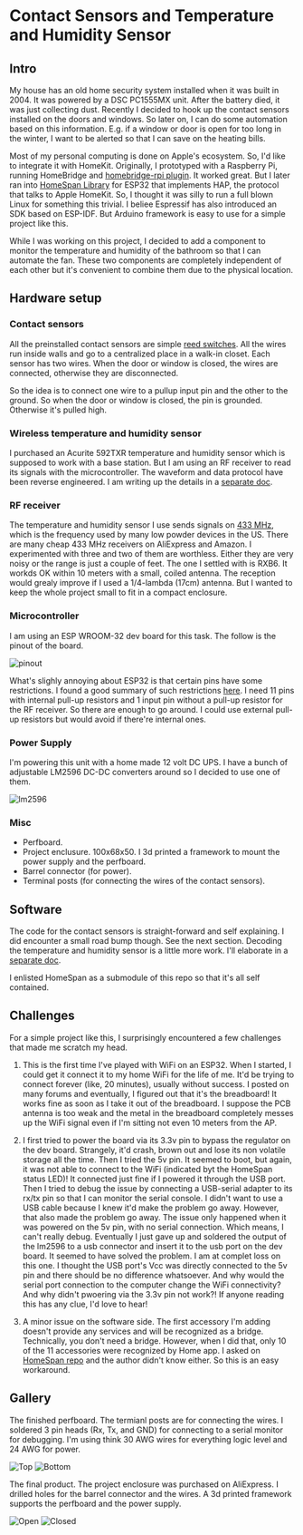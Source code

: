 # Contact Sensors and Temperature and Humidity Sensor

## Intro
My house has an old home security system installed when it was built in 2004. It was powered by a DSC PC1555MX unit. After the battery died, it was just collecting dust. Recently I decided to hook up the contact sensors installed on the doors and windows. So later on, I can do some automation based on this information. E.g. if a window or door is open for too long in the winter, I want to be alerted so that I can save on the heating bills.

Most of my personal computing is done on Apple's ecosystem. So, I'd like to integrate it with HomeKit. Originally, I prototyped with a Raspberry Pi, running HomeBridge and [homebridge-rpi plugin](https://github.com/ebaauw/homebridge-rpi). It worked great. But I later ran into [HomeSpan Library](https://github.com/HomeSpan/HomeSpan/) for ESP32 that implements HAP, the protocol that talks to Apple HomeKit. So, I thought it was silly to run a full blown Linux for something this trivial. I beliee Espressif has also introduced an SDK based on ESP-IDF. But Arduino framework is easy to use for a simple project like this.

While I was working on this project, I decided to add a component to monitor the temperature and humidity of the bathroom so that I can automate the fan. These two components are completely independent of each other but it's convenient to combine them due to the physical location.

## Hardware setup

### Contact sensors
All the preinstalled contact sensors are simple [reed switches](https://en.wikipedia.org/wiki/Reed_switch). All the wires run inside walls and go to a centralized place in a walk-in closet. Each sensor has two wires. When the door or window is closed, the wires are connected, otherwise they are disconnected.

So the idea is to connect one wire to a pullup input pin and the other to the ground. So when the door or window is closed, the pin is grounded. Otherwise it's pulled high.

### Wireless temperature and humidity sensor
I purchased an Acurite 592TXR temperature and humidity sensor which is supposed to work with a base station. But I am using an RF receiver to read its signals with the microcontroller. The waveform and data protocol have been reverse engineered. I am writing up the details in a [separate doc](Acurite.md).

### RF receiver
The temperature and humidity sensor I use sends signals on [433 MHz](https://en.wikipedia.org/wiki/LPD433), which is the frequency used by many low powder devices in the US. There are many cheap 433 MHz receivers on AliExpress and Amazon. I experimented with three and two of them are worthless. Either they are very noisy or the range is just a couple of feet. The one I settled with is RXB6. It workds OK within 10 meters with a small, coiled antenna. The reception would grealy improve if I used a 1/4-lambda (17cm) antenna. But I wanted to keep the whole project small to fit in a compact enclosure.

### Microcontroller
I am using an ESP WROOM-32 dev board for this task. The follow is the pinout of the board.

![pinout](esp32-38pin.png)

What's slighly annoying about ESP32 is that certain pins have some restrictions. I found a good summary of such restrictions [here](https://randomnerdtutorials.com/esp32-pinout-reference-gpios/). I need 11 pins with internal pull-up resistors and 1 input pin without a pull-up resistor for the RF receiver. So there are enough to go around. I could use external pull-up resistors but would avoid if there're internal ones.

### Power Supply
I'm powering this unit with a home made 12 volt DC UPS. I have a bunch of adjustable LM2596 DC-DC converters around so I decided to use one of them.

![lm2596](lm2596.jpeg)

### Misc
* Perfboard.
* Project enclusure. 100x68x50. I 3d printed a framework to mount the power supply and the perfboard.
* Barrel connector (for power).
* Terminal posts (for connecting the wires of the contact sensors).

## Software

The code for the contact sensors is straight-forward and self explaining. I did encounter a small road bump though. See the next section. Decoding the temperature and humidity sensor is a little more work. I'll elaborate in a [separate doc](Acurite.md).

I enlisted HomeSpan as a submodule of this repo so that it's all self contained.

## Challenges

For a simple project like this, I surprisingly encountered a few challenges that made me scratch my head.

1. This is the first time I've played with WiFi on an ESP32. When I started, I could get it connect it to my home WiFi for the life of me. It'd be trying to connect forever (like, 20 minutes), usually without success. I posted on many forums and eventually, I figured out that it's the breadboard! It works fine as soon as I take it out of the breadboard. I suppose the PCB antenna is too weak and the metal in the breadboard completely messes up the WiFi signal even if I'm sitting not even 10 meters from the AP.

1. I first tried to power the board via its 3.3v pin to bypass the regulator on the dev board. Strangely, it'd crash, brown out and lose its non volatile storage all the time. Then I tried the 5v pin. It seemed to boot, but again, it was not able to connect to the WiFi (indicated byt the HomeSpan status LED)! It connected just fine if I powered it through the USB port. Then I tried to debug the issue by connecting a USB-serial adapter to its rx/tx pin so that I can monitor the serial console. I didn't want to use a USB cable because I knew it'd make the problem go away. However, that also made the problem go away. The issue only happened when it was powered on the 5v pin, with no serial connection. Which means, I can't really debug. Eventually I just gave up and soldered the output of the lm2596 to a usb connector and insert it to the usb port on the dev board. It seemed to have solved the problem.
I am at complet loss on this one. I thought the USB port's Vcc was directly connected to the 5v pin and there should be no difference whatsoever. And why would the serial port connection to the computer change the WiFi connectivity? And why didn't pwoering via the 3.3v pin not work?! If anyone reading this has any clue, I'd love to hear!

1. A minor issue on the software side. The first accessory I'm adding doesn't provide any services and will be recognized as a bridge. Technically, you don't need a bridge. However, when I did that, only 10 of the 11 accessories were recognized by Home app. I asked on [HomeSpan repo](https://github.com/HomeSpan/HomeSpan/discussions/813) and the author didn't know either. So this is an easy workaround.

## Gallery

The finished perfboard. The termianl posts are for connecting the wires. I soldered 3 pin heads (Rx, Tx, and GND) for connecting to a serial monitor for debugging. I'm using think 30 AWG wires for everything logic level and 24 AWG for power.

![Top](top.jpeg)
![Bottom](bottom.jpeg)

The final product. The project enclosure was purchased on AliExpress. I drilled holes for the barrel connector and the wires. A 3d printed framework supports the perfboard and the power supply.

![Open](open.jpeg)
![Closed](closed.jpeg)